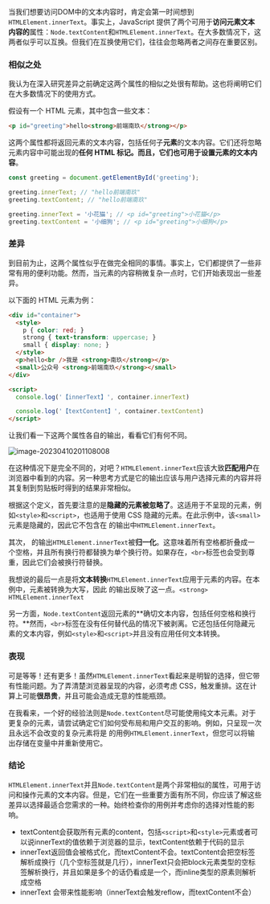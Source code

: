 当我们想要访问DOM中的文本内容时，肯定会第一时间想到`HTMLElement.innerText`。事实上，JavaScript 提供了两个可用于**访问元素文本内容的**属性：`Node.textContent`和`HTMLElement.innerText`。在大多数情况下，这两者似乎可以互换。但我们在互换使用它们，往往会忽略两者之间存在重要区别。

### 相似之处

我认为在深入研究差异之前确定这两个属性的相似之处很有帮助。这也将阐明它们在大多数情况下的使用方式。

假设有一个 HTML 元素，其中包含一些文本：

```html
<p id="greeting">hello<strong>前端南玖</strong></p>
```

这两个属性都将返回元素的文本内容，包括任何子**元素**的文本内容。它们还将忽略元素内容中可能出现的**任何 HTML 标记。**而且，它们也可用于**设置元素的文本内容**。

```js
const greeting = document.getElementById('greeting');

greeting.innerText; // "hello前端南玖"
greeting.textContent; // "hello前端南玖"

greeting.innerText = '小花猫'; // <p id="greeting">小花猫</p>
greeting.textContent = '小细狗'; // <p id="greeting">小细狗</p>
```

### 差异

到目前为止，这两个属性似乎在做完全相同的事情。事实上，它们都提供了一些非常有用的便利功能。然而，当元素的内容稍微复杂一点时，它们开始表现出一些差异。

以下面的 HTML 元素为例：

```html
<div id="container">
  <style>
    p { color: red; }
    strong { text-transform: uppercase; }
    small { display: none; }
  </style>
  <p>hello<br />我是 <strong>南玖</strong></p>
  <small>公众号 <strong>前端南玖</strong></small>
</div>

<script>
  console.log('【innerText】', container.innerText)

  console.log('【textContent】', container.textContent)
</script>
```

让我们看一下这两个属性各自的输出，看看它们有何不同。

![image-20230410201108008](/Users/songyao/Desktop/songyao/fe-nanjiu/images/0319/innerText1.png)

在这种情况下是完全不同的，对吧？`HTMLElement.innerText`应该大致**匹配用户**在浏览器中看到的内容。另一种思考方式是它的输出应该与用户选择元素的内容并将其复制到剪贴板时得到的结果非常相似。

根据这个定义，首先要注意的是**隐藏的元素被忽略了**。这适用于不呈现的元素，例如`<style>`和`<script>`，也适用于使用 CSS 隐藏的元素。在此示例中，该`<small>`元素是隐藏的，因此它不包含在 的输出中`HTMLElement.innerText`。



其次， 的输出`HTMLElement.innerText`被**归一化**。这意味着所有空格都折叠成一个空格，并且所有换行符都替换为单个换行符。如果存在，`<br>`标签也会受到尊重，因此它们会被换行符替换。

我想说的最后一点是将**文本转换**`HTMLElement.innerText`应用于元素的内容。在本例中，元素被转换为大写，因此 的输出反映了这一点。`<strong>` `HTMLElement.innerText`

另一方面，`Node.textContent`返回元素的**确切文本内容，包括任何空格和换行符。**然而，`<br>`标签在没有任何替代品的情况下被剥离。它还包括任何隐藏元素的文本内容，例如`<style>`和`<script>`并且没有应用任何文本转换。

### 表现

可是等等！还有更多！虽然`HTMLElement.innerText`看起来是明智的选择，但它带有性能问题。为了弄清楚浏览器呈现的内容，必须考虑 CSS，触发重排。这在计算上可能**很昂贵**，并且可能会造成无意的性能瓶颈。

在我看来，一个好的经验法则是`Node.textContent`尽可能使用纯文本元素。对于更复杂的元素，请尝试确定它们如何受布局和用户交互的影响。例如，只呈现一次且永远不会改变的复杂元素将是 的用例`HTMLElement.innerText`，但您可以将输出存储在变量中并重新使用它。

### 结论

`HTMLElement.innerText`并且`Node.textContent`是两个非常相似的属性，可用于访问和操作元素的文本内容。但是，它们在一些重要方面有所不同，你应该了解这些差异以选择最适合您需求的一种。始终检查你的用例并考虑你的选择对性能的影响。

- textContent会获取所有元素的content，包括`<script>`和`<style>`元素或者可以说innerText的值依赖于浏览器的显示，textContent依赖于代码的显示
- innerText返回值会被格式化，而textContent不会。textContent会把空标签解析成换行（几个空标签就是几行），innerText只会把block元素类型的空标签解析换行，并且如果是多个的话仍看成是一个，而inline类型的原素则解析成空格
- innerText 会带来性能影响（innerText会触发reflow，而textContent不会）